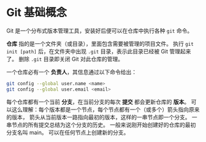
# Git 基础概念

Git 是一个分布式版本管理工具，安装好后便可以在仓库中执行各种 `git` 命令。

**仓库** 指的是一个文件夹（或目录），里面包含需要被管理的项目文件。
执行 `git init [path]` 后，在文件夹中出现 `.git` 目录，表示此目录已经被 Git 管理起来了。
删除 `.git` 目录即关闭 Git 对此仓库的管理。

一个仓库必有一个 **负责人**，其信息通过以下命令给出：
```bash
git config --global user.name <name>
git config --global user.email <email>
```

每个仓库都有一个当前 **分支**，在当前分支的每次 **提交** 都会更新仓库的 **版本**。
可以这么理解：每个版本都是一个节点，每个节点都有一个（或多个）箭头指向原来的版本，
箭头从当前版本一路指向最初的版本，这样的一串节点即一个分支。
一串节点的所有提交总结为这个分支的历史。
一般来说刚开始创建好的仓库的最初分支名叫 main。
可以在任何节点上创建新的分支。


